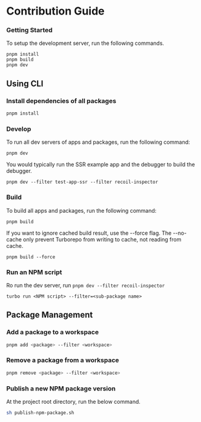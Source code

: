# Contribution Guide

### Getting Started

To setup the development server, run the following commands.

```
pnpm install
pnpm build
pnpm dev
```

## Using CLI

### Install dependencies of all packages

```sh
pnpm install
```

### Develop

To run all dev servers of apps and packages, run the following command:

```
pnpm dev
```

You would typically run the SSR example app and the debugger to build the debugger.

```
pnpm dev --filter test-app-ssr --filter recoil-inspector
```

### Build

To build all apps and packages, run the following command:

```
pnpm build
```

If you want to ignore cached build result, use the --force flag.
The --no-cache only prevent Turborepo from writing to cache, not reading from cache.

```
pnpm build --force
```

### Run an NPM script

Ro run the dev server, run `pnpm dev --filter recoil-inspector`

```
turbo run <NPM script> --filter=<sub-package name>
```

## Package Management

### Add a package to a workspace

```sh
pnpm add <package> --filter <workspace>
```

### Remove a package from a workspace

```sh
pnpm remove <package> --filter <workspace>
```

### Publish a new NPM package version

At the project root directory, run the below command.

```bash
sh publish-npm-package.sh
```
